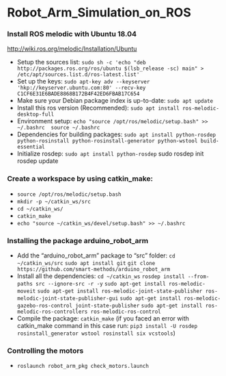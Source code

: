 # Robot_Arm_Simulation_on_ROS
### Install ROS melodic with Ubuntu 18.04
http://wiki.ros.org/melodic/Installation/Ubuntu
- Setup the sources list: ```sudo sh -c 'echo "deb http://packages.ros.org/ros/ubuntu $(lsb_release -sc) main" > /etc/apt/sources.list.d/ros-latest.list'```
- Set up the keys: ```sudo apt-key adv --keyserver 'hkp://keyserver.ubuntu.com:80' --recv-key C1CF6E31E6BADE8868B172B4F42ED6FBAB17C654```
- Make sure your Debian package index is up-to-date: ```sudo apt update```
- Install this ros version (Recommended): ```sudo apt install ros-melodic-desktop-full```
- Environment setup: ```echo "source /opt/ros/melodic/setup.bash" >> ~/.bashrc 
  source ~/.bashrc```
- Dependencies for building packages: ```sudo apt install python-rosdep python-rosinstall python-rosinstall-generator python-wstool build-essential```
- Initialize rosdep: ```sudo apt install python-rosdep```
sudo rosdep init
rosdep update
### Create a workspace by using catkin_make:
- ```source /opt/ros/melodic/setup.bash```
- ```mkdir -p ~/catkin_ws/src```
- ```cd ~/catkin_ws/```
- ```catkin_make```
- ```echo "source ~/catkin_ws/devel/setup.bash" >> ~/.bashrc```
### Installing the package arduino_robot_arm
- Add the “arduino_robot_arm” package to “src” folder: 
	```cd ~/catkin_ws/src```
	```sudo apt install git```
	```git clone https://github.com/smart-methods/arduino_robot_arm```
- Install all the dependencies: 
	```cd ~/catkin_ws```
	```rosdep install --from-paths src --ignore-src -r -y```
	```sudo apt-get install ros-melodic-moveit```
	```sudo apt-get install ros-melodic-joint-state-publisher ros-melodic-joint-state-publisher-gui```
	```sudo apt-get install ros-melodic-gazebo-ros-control joint-state-publisher```
	```sudo apt-get install ros-melodic-ros-controllers ros-melodic-ros-control```
- Compile the package: 
 ```catkin_make```
(if you faced an error with catkin_make command in this case run: ```pip3 install -U rosdep rosinstall_generator wstool rosinstall six vcstools```)
### Controlling the motors
- ```roslaunch robot_arm_pkg check_motors.launch```
